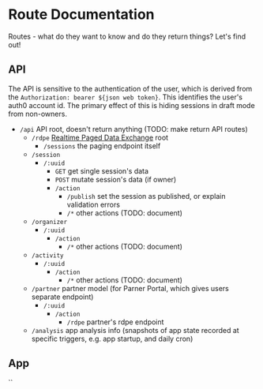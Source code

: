 # Route Documentation

Routes - what do they want to know and do they return things? Let's find out!

## API

The API is sensitive to the authentication of the user, which is derived from the `Authorization: bearer ${json web token}`. This identifies the user's auth0 account id. The primary effect of this is hiding sessions in draft mode from non-owners.

* `/api` API root, doesn't return anything (TODO: make return API routes)
  * `/rdpe` [Realtime Paged Data Exchange](https://www.openactive.io/realtime-paged-data-exchange/) root
    * `/sessions` the paging endpoint itself
  * `/session` 
    * `/:uuid`
      * `GET` get single session's data
      * `POST` mutate session's data (if owner)
      * `/action` 
        * `/publish` set the session as published, or explain validation errors
        * `/*` other actions (TODO: document)
  * `/organizer` 
    * `/:uuid`
      * `/action` 
        * `/*` other actions (TODO: document)
  * `/activity` 
    * `/:uuid`
      * `/action` 
        * `/*` other actions (TODO: document)
  * `/partner` partner model (for Parner Portal, which gives users separate endpoint)
    * `/:uuid` 
      * `/action` 
        * `/rdpe` partner's rdpe endpoint
  * `/analysis` app analysis info (snapshots of app state recorded at specific triggers, e.g. app startup, and daily cron)

## App

``